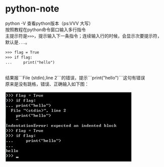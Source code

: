 # python-note

python -V 查看python版本（ps:VVV 大写）
<br />
按照教程在python命令窗口输入多行指令
<br />
主提示符是``>>>``，提示输入下一条指令；连续输入行的时候，会显示次要提示符，默认是``...``。
<br />
```
>>> flag = True
>>> if flag:
...		print("hello")
```
<br />
结果报```File (stdin),line 2```的错误，提示```print("hello")```这句有错误
<br />
原来是没有跳格，错误、正确输入如下图：
<br />
<br />
<img src="img/err1.jpg" />
<br />

